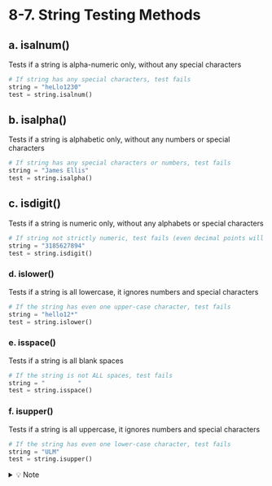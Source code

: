 # 8-7. String Testing Methods

## a. isalnum()
Tests if a string is alpha-numeric only, without any special characters
```python
# If string has any special characters, test fails
string = "heLlo1230"
test = string.isalnum()
```

## b. isalpha()
Tests if a string is alphabetic only, without any numbers or special characters
```python
# If string has any special characters or numbers, test fails
string = "James Ellis"
test = string.isalpha()
```

## c. isdigit()
Tests if a string is numeric only, without any alphabets or special characters
```python
# If string not strictly numeric, test fails (even decimal points will cause test to fail)
string = "3185627894"
test = string.isdigit()
```

### d. islower()
Tests if a string is all lowercase, it ignores numbers and special characters
```python
# If the string has even one upper-case character, test fails
string = "hello12*"
test = string.islower()
```

### e. isspace()
Tests if a string is all blank spaces
```python
# If the string is not ALL spaces, test fails
string = "         "
test = string.isspace()
```

### f. isupper()
Tests if a string is all uppercase, it ignores numbers and special characters
```python
# If the string has even one lower-case character, test fails
string = "ULM"
test = string.isupper()
```

<details>
  <summary>💡 Note</summary>They all start with is
</details>